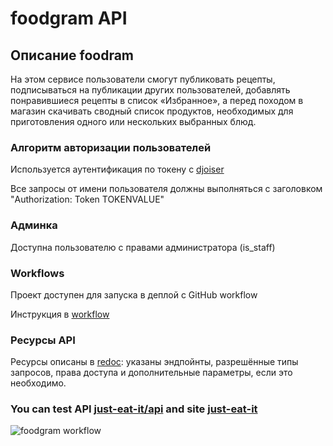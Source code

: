 # foodgram API

## Описание foodram
На этом сервисе пользователи смогут публиковать рецепты, подписываться 
на публикации других пользователей, добавлять понравившиеся рецепты 
в список «Избранное», а перед походом в магазин скачивать сводный 
список продуктов, необходимых для приготовления одного 
или нескольких выбранных блюд.

### Алгоритм авторизации пользователей
Используется аутентификация по токену с [djoiser](https://djoser.readthedocs.io/en/latest/index.html)

Все запросы от имени пользователя должны выполняться с заголовком "Authorization: Token TOKENVALUE"

### Админка
Доступна пользователю с правами администратора (is_staff)

### Workflows
Проект доступен для запуска в деплой с GitHub workflow

Инструкция в [workflow](/workflow.md)

### Ресурсы API
Ресурсы описаны в [redoc](http://just-eat-it.co.vu/api/docs): указаны эндпойнты, разрешённые типы запросов, права доступа и дополнительные параметры, если это необходимо.

### You can test API [just-eat-it/api](http://just-eat-it.co.vu/api/) and site [just-eat-it](http://just-eat-it.co.vu/api/)

![foodgram workflow](https://github.com/smart5678/foodgram-project-react/actions/workflows/workflow.yaml/badge.svg)